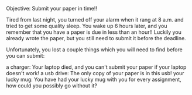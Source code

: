 Objective: Submit your paper in time!!

Tired from last night, you turned off your alarm when it rang at 8 a.m. and tried to get some quality sleep. 
You wake up 6 hours later, and you remember that you have a paper is due in less than an hour!!
Luckily you already wrote the paper, but you still need to submit it before the deadline.

Unfortunately, you lost a couple things which you will need to find before you can submit:

a charger: Your laptop died, and you can't submit your paper if your laptop doesn't work!
a usb drive: The only copy of your paper is in this usb!
your lucky mug: You have had your lucky mug with you for every assignment, how could you possibly go without it?
